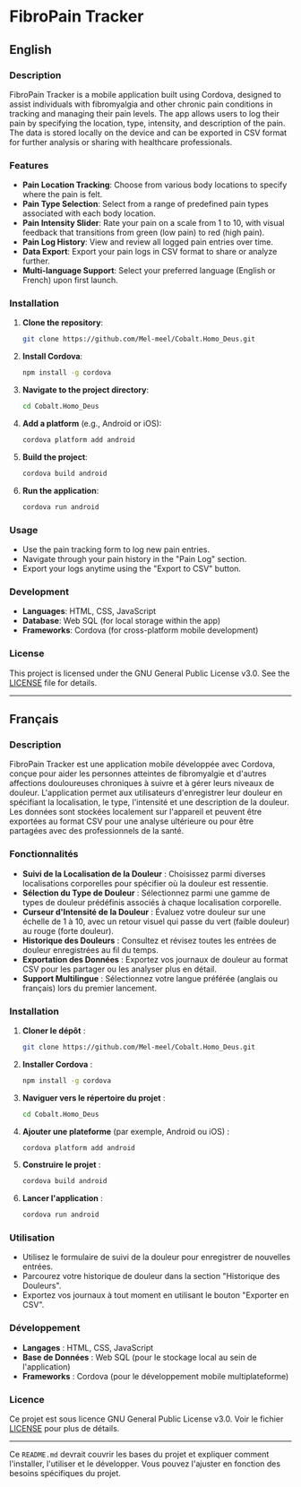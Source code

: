 # FibroPain Tracker

## English

### Description
FibroPain Tracker is a mobile application built using Cordova, designed to assist individuals with fibromyalgia and other chronic pain conditions in tracking and managing their pain levels. The app allows users to log their pain by specifying the location, type, intensity, and description of the pain. The data is stored locally on the device and can be exported in CSV format for further analysis or sharing with healthcare professionals.

### Features
- **Pain Location Tracking**: Choose from various body locations to specify where the pain is felt.
- **Pain Type Selection**: Select from a range of predefined pain types associated with each body location.
- **Pain Intensity Slider**: Rate your pain on a scale from 1 to 10, with visual feedback that transitions from green (low pain) to red (high pain).
- **Pain Log History**: View and review all logged pain entries over time.
- **Data Export**: Export your pain logs in CSV format to share or analyze further.
- **Multi-language Support**: Select your preferred language (English or French) upon first launch.

### Installation
1. **Clone the repository**: 
   ```bash
   git clone https://github.com/Mel-meel/Cobalt.Homo_Deus.git
   ```
2. **Install Cordova**:
   ```bash
   npm install -g cordova
   ```
3. **Navigate to the project directory**:
   ```bash
   cd Cobalt.Homo_Deus
   ```
4. **Add a platform** (e.g., Android or iOS):
   ```bash
   cordova platform add android
   ```
5. **Build the project**:
   ```bash
   cordova build android
   ```
6. **Run the application**:
   ```bash
   cordova run android
   ```

### Usage
- Use the pain tracking form to log new pain entries.
- Navigate through your pain history in the "Pain Log" section.
- Export your logs anytime using the "Export to CSV" button.

### Development
- **Languages**: HTML, CSS, JavaScript
- **Database**: Web SQL (for local storage within the app)
- **Frameworks**: Cordova (for cross-platform mobile development)

### License
This project is licensed under the GNU General Public License v3.0. See the [LICENSE](LICENSE) file for details.

---

## Français

### Description
FibroPain Tracker est une application mobile développée avec Cordova, conçue pour aider les personnes atteintes de fibromyalgie et d'autres affections douloureuses chroniques à suivre et à gérer leurs niveaux de douleur. L'application permet aux utilisateurs d'enregistrer leur douleur en spécifiant la localisation, le type, l'intensité et une description de la douleur. Les données sont stockées localement sur l'appareil et peuvent être exportées au format CSV pour une analyse ultérieure ou pour être partagées avec des professionnels de la santé.

### Fonctionnalités
- **Suivi de la Localisation de la Douleur** : Choisissez parmi diverses localisations corporelles pour spécifier où la douleur est ressentie.
- **Sélection du Type de Douleur** : Sélectionnez parmi une gamme de types de douleur prédéfinis associés à chaque localisation corporelle.
- **Curseur d'Intensité de la Douleur** : Évaluez votre douleur sur une échelle de 1 à 10, avec un retour visuel qui passe du vert (faible douleur) au rouge (forte douleur).
- **Historique des Douleurs** : Consultez et révisez toutes les entrées de douleur enregistrées au fil du temps.
- **Exportation des Données** : Exportez vos journaux de douleur au format CSV pour les partager ou les analyser plus en détail.
- **Support Multilingue** : Sélectionnez votre langue préférée (anglais ou français) lors du premier lancement.

### Installation
1. **Cloner le dépôt** : 
   ```bash
   git clone https://github.com/Mel-meel/Cobalt.Homo_Deus.git
   ```
2. **Installer Cordova** :
   ```bash
   npm install -g cordova
   ```
3. **Naviguer vers le répertoire du projet** :
   ```bash
   cd Cobalt.Homo_Deus
   ```
4. **Ajouter une plateforme** (par exemple, Android ou iOS) :
   ```bash
   cordova platform add android
   ```
5. **Construire le projet** :
   ```bash
   cordova build android
   ```
6. **Lancer l'application** :
   ```bash
   cordova run android
   ```

### Utilisation
- Utilisez le formulaire de suivi de la douleur pour enregistrer de nouvelles entrées.
- Parcourez votre historique de douleur dans la section "Historique des Douleurs".
- Exportez vos journaux à tout moment en utilisant le bouton "Exporter en CSV".

### Développement
- **Langages** : HTML, CSS, JavaScript
- **Base de Données** : Web SQL (pour le stockage local au sein de l'application)
- **Frameworks** : Cordova (pour le développement mobile multiplateforme)

### Licence
Ce projet est sous licence GNU General Public License v3.0. Voir le fichier [LICENSE](LICENSE) pour plus de détails.

---

Ce `README.md` devrait couvrir les bases du projet et expliquer comment l'installer, l'utiliser et le développer. Vous pouvez l'ajuster en fonction des besoins spécifiques du projet.